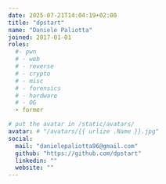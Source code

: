```yaml
---
date: 2025-07-21T14:04:19+02:00
title: "dpstart"
name: "Daniele Paliotta"
joined: 2017-01-01
roles:
  #- pwn
  # - web
  # - reverse
  # - crypto
  # - misc
  # - forensics
  # - hardware
  # - OG
  - former

# put the avatar in /static/avatars/
avatar: # "/avatars/{{ urlize .Name }}.jpg"
social:
  mail: "danielepaliotta96@gmail.com"
  github: "https://github.com/dpstart"
  linkedin: ""
  website: ""
---
```

